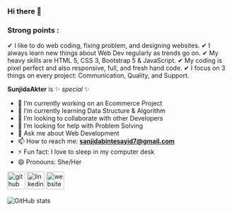 ### Hi there 👋

### Strong points :
 ✔ I like to do web coding, fixing problem, and designing websites.
 ✔ I always learn new things about Web Dev regularly as trends go on. 
 ✔ My heavy skills are HTML 5, CSS 3, Bootstrap 5 & JavaScript. 
 ✔ My coding is pixel perfect and also responsive, full, and fresh hand code. 
 ✔ I focus on 3 things on every project: Communication, Quality, and Support. 

**SunjidaAkter** is ✨ _special_ ✨
 - 🔭 I’m currently working on an Ecommerce Project
 - 🌱 I’m currently learning Data Structure & Algorithm
 - 👯 I’m looking to collaborate with other Developers
 - 🤔 I’m looking for help with Problem Solving
 - 💬 Ask me about Web Development
 - 📫 How to reach me: **sanjidabintesayid7@gmail.com**
 - ⚡ Fun fact: I love to sleep in my computer desk
 - 😄 Pronouns: She/Her




[<img src='https://cdn.jsdelivr.net/npm/simple-icons@3.0.1/icons/github.svg' alt='github' height='40'>](https://github.com/SunjidaAkter)    [<img src='https://cdn.jsdelivr.net/npm/simple-icons@3.0.1/icons/linkedin.svg' alt='linkedin' height='40'>](https://www.linkedin.com/in/https://www.linkedin.com/in/sanjida-akter-6804bb215//)     [<img src='https://cdn.jsdelivr.net/npm/simple-icons@3.0.1/icons/icloud.svg' alt='website' height='40'>](https://sunjida-akter-portfolio.netlify.app/)  






![GitHub stats](https://github-readme-stats.vercel.app/api?username=SunjidaAkter&show_icons=true&count_private=true)
